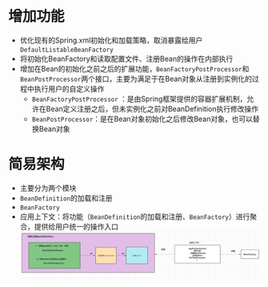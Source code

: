 # 增加功能
- 优化现有的Spring.xml初始化和加载策略，取消暴露给用户`DefaultListableBeanFactory`
- 将初始化BeanFactory和读取配置文件、注册Bean的操作在内部执行
- 增加在Bean的初始化之前之后的扩展功能，`BeanFactoryPostProcessor`和`BeanPostProcessor`两个接口，主要为满足于在Bean对象从注册到实例化的过程中执行用户的自定义操作
  - `BeanFactoryPostProcessor` ：是由Spring框架提供的容器扩展机制，允许在Bean定义注册之后，但未实例化之前对BeanDefinition执行修改操作
  - `BeanPostProcessor`：是在Bean对象初始化之后修改Bean对象，也可以替换Bean对象

# 简易架构
- 主要分为两个模块
- `BeanDefinition`的加载和注册
- `BeanFactory`
- 应用上下文：将功能（`BeanDefinition`的加载和注册、`BeanFactory`）进行聚合，提供给用户统一的操作入口
![img_2.png](img_2.png)